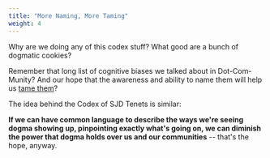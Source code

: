```yaml
---
title: "More Naming, More Taming"
weight: 4
---
```


Why are we doing any of this codex stuff? What good are a bunch of dogmatic cookies?

Remember that long list of cognitive biases we talked about in Dot-Com-Munity? And our hope that the awareness and ability to name them will help us [tame them](https://dotcommunity.course.sjmd.space/biases-on-biases-on-biases/naming-and-taming/)?

The idea behind the Codex of SJD Tenets is similar:

**If we can have common language to describe the ways we're seeing dogma showing up, pinpointing exactly what's going on, we can diminish the power that dogma holds over us and our communities** -- that's the hope, anyway.